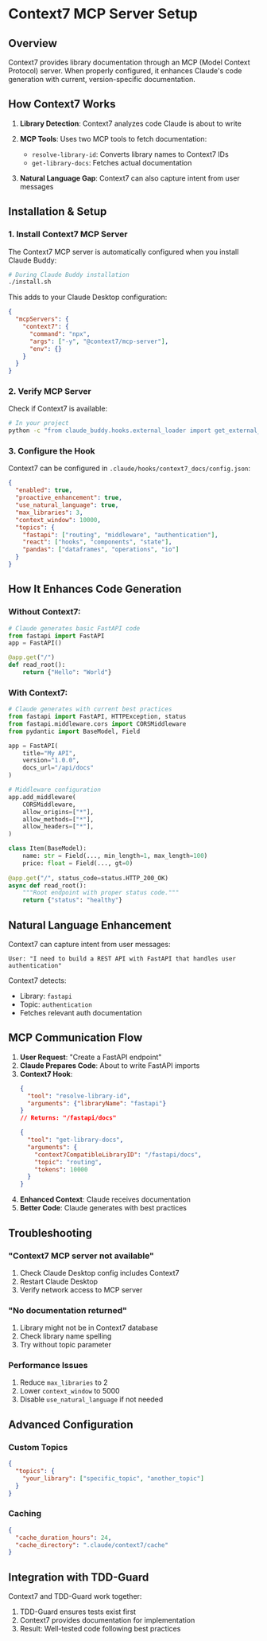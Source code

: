 # Context7 MCP Server Setup

## Overview

Context7 provides library documentation through an MCP (Model Context Protocol) server. When properly configured, it enhances Claude's code generation with current, version-specific documentation.

## How Context7 Works

1. **Library Detection**: Context7 analyzes code Claude is about to write
2. **MCP Tools**: Uses two MCP tools to fetch documentation:
   - `resolve-library-id`: Converts library names to Context7 IDs
   - `get-library-docs`: Fetches actual documentation

3. **Natural Language Gap**: Context7 can also capture intent from user messages

## Installation & Setup

### 1. Install Context7 MCP Server

The Context7 MCP server is automatically configured when you install Claude Buddy:

```bash
# During Claude Buddy installation
./install.sh
```

This adds to your Claude Desktop configuration:

```json
{
  "mcpServers": {
    "context7": {
      "command": "npx",
      "args": ["-y", "@context7/mcp-server"],
      "env": {}
    }
  }
}
```

### 2. Verify MCP Server

Check if Context7 is available:

```bash
# In your project
python -c "from claude_buddy.hooks.external_loader import get_external_loader; print(get_external_loader().is_tool_available('context7'))"
```

### 3. Configure the Hook

Context7 can be configured in `.claude/hooks/context7_docs/config.json`:

```json
{
  "enabled": true,
  "proactive_enhancement": true,
  "use_natural_language": true,
  "max_libraries": 3,
  "context_window": 10000,
  "topics": {
    "fastapi": ["routing", "middleware", "authentication"],
    "react": ["hooks", "components", "state"],
    "pandas": ["dataframes", "operations", "io"]
  }
}
```

## How It Enhances Code Generation

### Without Context7:
```python
# Claude generates basic FastAPI code
from fastapi import FastAPI
app = FastAPI()

@app.get("/")
def read_root():
    return {"Hello": "World"}
```

### With Context7:
```python
# Claude generates with current best practices
from fastapi import FastAPI, HTTPException, status
from fastapi.middleware.cors import CORSMiddleware
from pydantic import BaseModel, Field

app = FastAPI(
    title="My API",
    version="1.0.0",
    docs_url="/api/docs"
)

# Middleware configuration
app.add_middleware(
    CORSMiddleware,
    allow_origins=["*"],
    allow_methods=["*"],
    allow_headers=["*"],
)

class Item(BaseModel):
    name: str = Field(..., min_length=1, max_length=100)
    price: float = Field(..., gt=0)
    
@app.get("/", status_code=status.HTTP_200_OK)
async def read_root():
    """Root endpoint with proper status code."""
    return {"status": "healthy"}
```

## Natural Language Enhancement

Context7 can capture intent from user messages:

```
User: "I need to build a REST API with FastAPI that handles user authentication"
```

Context7 detects:
- Library: `fastapi`
- Topic: `authentication`
- Fetches relevant auth documentation

## MCP Communication Flow

1. **User Request**: "Create a FastAPI endpoint"
2. **Claude Prepares Code**: About to write FastAPI imports
3. **Context7 Hook**:
   ```json
   {
     "tool": "resolve-library-id",
     "arguments": {"libraryName": "fastapi"}
   }
   // Returns: "/fastapi/docs"
   
   {
     "tool": "get-library-docs",
     "arguments": {
       "context7CompatibleLibraryID": "/fastapi/docs",
       "topic": "routing",
       "tokens": 10000
     }
   }
   ```
4. **Enhanced Context**: Claude receives documentation
5. **Better Code**: Claude generates with best practices

## Troubleshooting

### "Context7 MCP server not available"
1. Check Claude Desktop config includes Context7
2. Restart Claude Desktop
3. Verify network access to MCP server

### "No documentation returned"
1. Library might not be in Context7 database
2. Check library name spelling
3. Try without topic parameter

### Performance Issues
1. Reduce `max_libraries` to 2
2. Lower `context_window` to 5000
3. Disable `use_natural_language` if not needed

## Advanced Configuration

### Custom Topics
```json
{
  "topics": {
    "your_library": ["specific_topic", "another_topic"]
  }
}
```

### Caching
```json
{
  "cache_duration_hours": 24,
  "cache_directory": ".claude/context7/cache"
}
```

## Integration with TDD-Guard

Context7 and TDD-Guard work together:
1. TDD-Guard ensures tests exist first
2. Context7 provides documentation for implementation
3. Result: Well-tested code following best practices